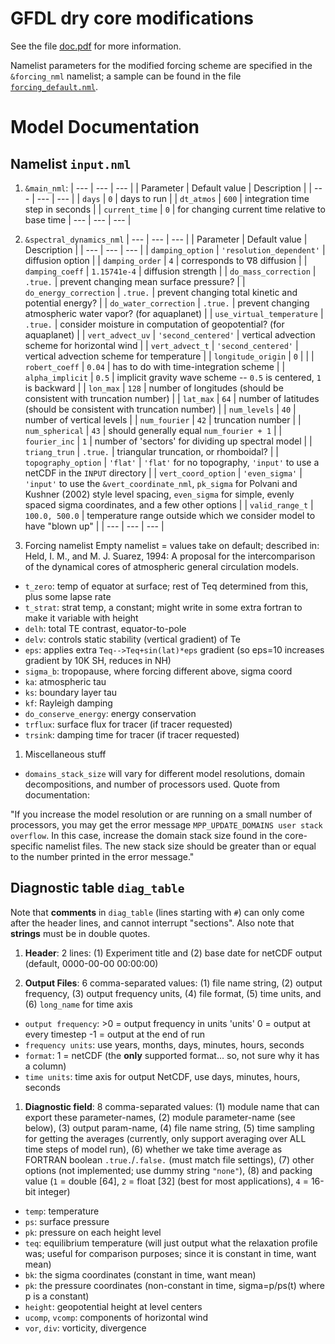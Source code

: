 # GFDL dry core modifications

See the file [doc.pdf](https://github.com/lukelbd/gfdl-drycore/master/blob/doc.pdf) for more information.

Namelist parameters for the modified forcing scheme are specified in the `&forcing_nml` namelist; a sample can be found in the file [`forcing_default.nml`](https://github.com/lukelbd/gfdl-drycore/blob/master/forcing_default.nml).

# Model Documentation
## Namelist `input.nml`
1. `&main_nml`:
  | --- | --- | --- |
  | Parameter | Default value | Description |
  | --- | --- | --- |
  | `days`         | `0` | days to run |
  | `dt_atmos`     | `600` | integration time step in seconds |
  | `current_time` | `0` | for changing current time relative to base time
  | --- | --- | --- |

1. `&spectral_dynamics_nml`
  | --- | --- | --- |
  | Parameter | Default value | Description |
  | --- | --- | --- |
  | `damping_option`       | `'resolution_dependent'` | diffusion option |
  | `damping_order`          | `4` | corresponds to ∇8 diffusion |
  | `damping_coeff`          | `1.15741e-4` | diffusion strength |
  | `do_mass_correction`     | `.true.` | prevent changing mean surface pressure? |
  | `do_energy_correction`   | `.true.` | prevent changing total kinetic and potential energy? |
  | `do_water_correction`    | `.true.` | prevent changing atmospheric water vapor? (for aquaplanet) |
  | `use_virtual_temperature` | `.true.` | consider moisture in computation of geopotential? (for aquaplanet) |
  | `vert_advect_uv`         | `'second_centered'` | vertical advection scheme for horizontal wind |
  | `vert_advect_t`          | `'second_centered'` | vertical advection scheme for temperature |
  | `longitude_origin`       | `0` | |
  | `robert_coeff`           | `0.04` | has to do with time-integration scheme |
  | `alpha_implicit`         | `0.5` | implicit gravity wave scheme -- `0.5` is centered, `1` is backward |
  | `lon_max`                | `128` | number of longitudes (should be consistent with truncation number) |
  | `lat_max`                | `64` | number of latitudes (should be consistent with truncation number) |
  | `num_levels`             | `40` | number of vertical levels |
  | `num_fourier`            | `42` | truncation number |
  | `num_spherical`          | `43` | should generally equal `num_fourier + 1` |
  | `fourier_inc`            | `1` | number of 'sectors' for dividing up spectral model |
  | `triang_trun`            | `.true.` | triangular truncation, or rhomboidal? |
  | `topography_option`      | `'flat'` | `'flat'` for no topography, `'input'` to use a netCDF in the `INPUT` directory |
  | `vert_coord_option`      | `'even_sigma'` | `'input'` to use the `&vert_coordinate_nml`, `pk_sigma` for Polvani and Kushner (2002) style level spacing, `even_sigma` for simple, evenly spaced sigma coordinates, and a few other options |
  | `valid_range_t` | `100.0, 500.0` | temperature range outside which we consider model to have "blown up" |
  | --- | --- | --- |

1. Forcing namelist
Empty namelist = values take on default; described in:
Held, I. M., and M. J. Suarez, 1994: A proposal for the intercomparison
of the dynamical cores of atmospheric general circulation models.
  * `t_zero`: temp of equator at surface; rest of Teq determined from this, plus some lapse rate
  * `t_strat`: strat temp, a constant; might write in some extra fortran to make it variable with height
  * `delh`: total TE contrast, equator-to-pole
  * `delv`: controls static stability (vertical gradient) of Te
  * `eps`: applies extra `Teq-->Teq+sin(lat)*eps` gradient (so eps=10 increases gradient by 10K SH, reduces in NH)
  * `sigma_b`: tropopause, where forcing different above, sigma coord
  * `ka`: atmospheric tau
  * `ks`: boundary layer tau
  * `kf`: Rayleigh damping
  * `do_conserve_energy`: energy conservation
  * `trflux`: surface flux for tracer (if tracer requested)
  * `trsink`: damping time for tracer (if tracer requested)

1. Miscellaneous stuff
  * `domains_stack_size` will vary for different model resolutions, domain decompositions, and
   number of processors used. Quote from documentation:

"If you increase the model resolution or are running on a small number of processors,
 you may get the error message `MPP_UPDATE_DOMAINS user stack overflow`. In this case,
 increase the domain stack size found in the core-specific namelist files. The new stack
 size should be greater than or equal to the number printed in the error message."

## Diagnostic table `diag_table`
Note that **comments** in `diag_table` (lines starting with `#`) can only come after the header lines, and cannot interrupt "sections". Also note that **strings** must be in double quotes.
1. **Header**: 2 lines: (1) Experiment title and (2) base date for netCDF output (default, 0000-00-00 00:00:00)

1. **Output Files**: 6 comma-separated values: (1) file name string, (2) output frequency, (3) output frequency units, (4) file format, (5) time units, and (6) `long_name` for time axis
  * `output frequency`:
        >0 = output frequency in units 'units'
         0 = output at every timestep
        -1 = output at the end of run
  * `frequency units`: use years, months, days, minutes, hours, seconds
  * `format`: 1 = netCDF (the **only** supported format... so, not sure why it has a column)
  * `time units`: time axis for output NetCDF, use days, minutes, hours, seconds

1. **Diagnostic field**: 8 comma-separated values: (1) module name that can export these parameter-names, (2) module parameter-name (see below), (3) output param-name, (4) file name string, (5) time sampling for getting the averages (currently, only support averaging over ALL time steps of model run), (6) whether we take time average as FORTRAN boolean `.true.`/`.false.` (must match file settings), (7) other options (not implemented; use dummy string `"none"`), (8) and packing value (`1` = double [64], `2` = float [32] (best for most applications), `4` = 16-bit integer)
  * `temp`: temperature
  * `ps`: surface pressure
  * `pk`: pressure on each height level
  * `teq`: equilibrium temperature (will just output what the relaxation profile was; useful
    for comparison purposes; since it is constant in time, want mean)
  * `bk`: the sigma coordinates (constant in time, want mean)
  * `pk`: the pressure coordinates (non-constant in time, sigma=p/ps(t) where p is a constant)
  * `height`: geopotential height at level centers
  * `ucomp`, `vcomp`: components of horizontal wind
  * `vor`, `div`: vorticity, divergence

